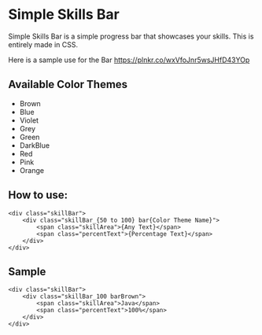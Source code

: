 Simple Skills Bar
====================
Simple Skills Bar is a simple progress bar that showcases your skills.
This is entirely made in CSS.

Here is a sample use for the Bar https://plnkr.co/wxVfoJnr5wsJHfD43YOp

## Available Color Themes
* Brown
* Blue
* Violet
* Grey
* Green
* DarkBlue
* Red
* Pink
* Orange

## How to use:
```
<div class="skillBar">
	<div class="skillBar_{50 to 100} bar{Color Theme Name}">
		<span class="skillArea">{Any Text}</span>
		<span class="percentText">{Percentage Text}</span>
	</div>
</div>
```
## Sample
```
<div class="skillBar">
	<div class="skillBar_100 barBrown">
		<span class="skillArea">Java</span>
		<span class="percentText">100%</span>
	</div>
</div>
```
